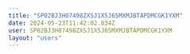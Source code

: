 ```yaml
---
title: "SP02BJ3H07498ZXSJ1X5J65MXMJBTAPDMCGK1YXM"
date: 2024-05-23T11:42:02.834Z
user: SP02BJ3H07498ZXSJ1X5J65MXMJBTAPDMCGK1YXM
layout: "users"
---
```

    
